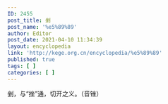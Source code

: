```yaml
---
ID: 2455
post_title: 剉
post_name: '%e5%89%89'
author: Editor
post_date: 2021-04-10 11:34:39
layout: encyclopedia
link: 'http://kege.org.cn/encyclopedia/%e5%89%89'
published: true
tags: [ ]
categories: [ ]
---
```

剉，与“挫”通，切开之义。（音锉）